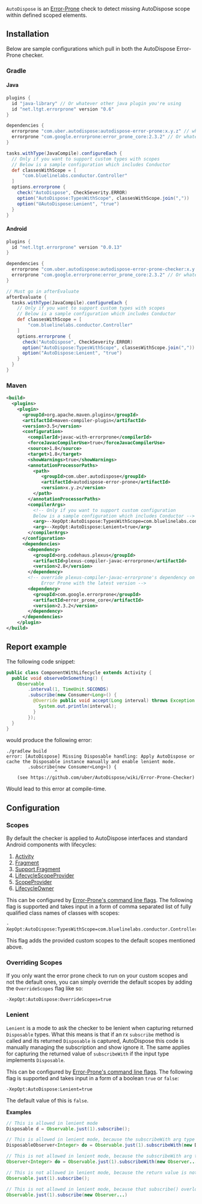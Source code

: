 `AutoDispose` is an [Error-Prone](https://github.com/google/error-prone)
check to detect missing AutoDispose scope within defined scoped elements.

## Installation

Below are sample configurations which pull in both the AutoDispose Error-Prone checker.

### Gradle

#### Java

```gradle
plugins {
  id "java-library" // Or whatever other java plugin you're using
  id "net.ltgt.errorprone" version "0.6"
}

dependencies {
  errorprone "com.uber.autodispose:autodispose-error-prone:x.y.z" // where x.y.z is the latest version.
  errorprone "com.google.errorprone:error_prone_core:2.3.2" // Or whatever the latest version is
}

tasks.withType(JavaCompile).configureEach {
  // Only if you want to support custom types with scopes
  // Below is a sample configuration which includes Conductor
  def classesWithScope = [
      "com.bluelinelabs.conductor.Controller"
  ]
  options.errorprone {
    check("AutoDispose", CheckSeverity.ERROR)
    option("AutoDispose:TypesWithScope", classesWithScope.join(","))
    option("UAutoDispose:Lenient", "true")
  }
}
```

#### Android

```gradle
plugins {
  id "net.ltgt.errorprone" version "0.0.13"
}

dependencies {
  errorprone "com.uber.autodispose:autodispose-error-prone-checker:x.y.z" // where x.y.z is the latest version.
  errorprone "com.google.errorprone:error_prone_core:2.3.2" // Or whatever the latest version is
}

// Must go in afterEvaluate
afterEvaluate {
  tasks.withType(JavaCompile).configureEach {
    // Only if you want to support custom types with scopes
    // Below is a sample configuration which includes Conductor
    def classesWithScope = [
        "com.bluelinelabs.conductor.Controller"
    ]
    options.errorprone {
      check("AutoDispose", CheckSeverity.ERROR)
      option("AutoDispose:TypesWithScope", classesWithScope.join(","))
      option("AutoDispose:Lenient", "true")
    }
  }
}
```

### Maven

```xml
<build>
  <plugins>
    <plugin>
      <groupId>org.apache.maven.plugins</groupId>
      <artifactId>maven-compiler-plugin</artifactId>
      <version>3.5</version>
      <configuration>
        <compilerId>javac-with-errorprone</compilerId>
        <forceJavacCompilerUse>true</forceJavacCompilerUse>
        <source>1.8</source>
        <target>1.8</target>
        <showWarnings>true</showWarnings>
        <annotationProcessorPaths>
          <path>
             <groupId>com.uber.autodispose</groupId>
             <artifactId>autodispose-error-prone</artifactId>
             <version>x.y.z</version>
          </path>
        </annotationProcessorPaths>
        <compilerArgs>
          <!-- Only if you want to support custom configuration
          Below is a sample configuration which includes Conductor -->
          <arg>--XepOpt:AutoDispose:TypesWithScope=com.bluelinelabs.conductor.Controller</arg>
          <arg>--XepOpt:AutoDispose:Lenient=true</arg>
        </compilerArgs>
      </configuration>
      <dependencies>
        <dependency>
          <groupId>org.codehaus.plexus</groupId>
          <artifactId>plexus-compiler-javac-errorprone</artifactId>
          <version>2.8</version>
        </dependency>
        <!-- override plexus-compiler-javac-errorprone's dependency on
             Error Prone with the latest version -->
        <dependency>
          <groupId>com.google.errorprone</groupId>
          <artifactId>error_prone_core</artifactId>
          <version>2.3.2</version>
        </dependency>
      </dependencies>
    </plugin>
</build>
```

## Report example

The following code snippet:

```java
public class ComponentWithLifecycle extends Activity {
  public void observeOnSomething() {
    Observable
        .interval(1, TimeUnit.SECONDS)
        .subscribe(new Consumer<Long>() {
          @Override public void accept(Long interval) throws Exception {
            System.out.println(interval);
          }
        });
  }
}
```

would produce the following error:

```
./gradlew build
error: [AutoDispose] Missing Disposable handling: Apply AutoDispose or cache the Disposable instance manually and enable lenient mode.
        .subscribe(new Consumer<Long>() {
                  ^
    (see https://github.com/uber/AutoDispose/wiki/Error-Prone-Checker)
```

Would lead to this error at compile-time.

## Configuration

### Scopes

By default the checker is applied to AutoDispose interfaces and standard Android components with lifecycles:
1. [Activity](https://developer.android.com/reference/android/app/Activity.html)
2. [Fragment](https://developer.android.com/reference/android/app/Fragment.html)
3. [Support Fragment](https://developer.android.com/reference/android/support/v4/app/Fragment.html)
4. [LifecycleScopeProvider](https://uber.github.io/AutoDispose/1.x/autodispose/com/uber/autodispose/LifecycleScopeProvider.html)
5. [ScopeProvider](https://uber.github.io/AutoDispose/1.x/autodispose/com/uber/autodispose/ScopeProvider.html)
6. [LifecycleOwner](https://developer.android.com/reference/android/arch/lifecycle/LifecycleOwner.html)

This can be configured by [Error-Prone's command line flags](https://errorprone.info/docs/flags). The following flag is supported and takes input in a form of comma separated list of fully qualified class names of classes with scopes:

```
-XepOpt:AutoDispose:TypesWithScope=com.bluelinelabs.conductor.Controller,android.app.Activity
```

This flag adds the provided custom scopes to the default scopes mentioned above.

### Overriding Scopes

If you only want the error prone check to run on your custom scopes and not the default ones, you can simply override the default scopes by adding the `OverrideScopes` flag like so:
```
-XepOpt:AutoDispose:OverrideScopes=true
```

### Lenient

`Lenient` is a mode to ask the checker to be lenient when capturing returned `Disposable` types. What this means is that if an rx `subscribe` method is called and its returned `Disposable` is captured, AutoDispose this code is manually managing the subscription and show ignore it. The same applies for capturing the returned value of `subscribeWith` if the input type implements `Disposable`.

This can be configured by [Error-Prone's command line flags](https://errorprone.info/docs/flags). The following flag is supported and takes input in a form of a boolean `true` or `false`:

```
-XepOpt:AutoDispose:Lenient=true
```

The default value of this is `false`.

**Examples**

```java
// This is allowed in lenient mode
Disposable d = Observable.just(1).subscribe();

// This is allowed in lenient mode, because the subscribeWith arg type is Disposable
DisposableObserver<Integer> do = Observable.just(1).subscribeWith(new DisposableObserver...)

// This is not allowed in lenient mode, because the subscribeWith arg type is not Disposable
Observer<Integer> do = Observable.just(1).subscribeWith(new Observer...)

// This is not allowed in lenient mode, because the return value is not captured
Observable.just(1).subscribe();

// This is not allowed in lenient mode, because that subscribe() overload just returns void
Observable.just(1).subscribe(new Observer...)
```
